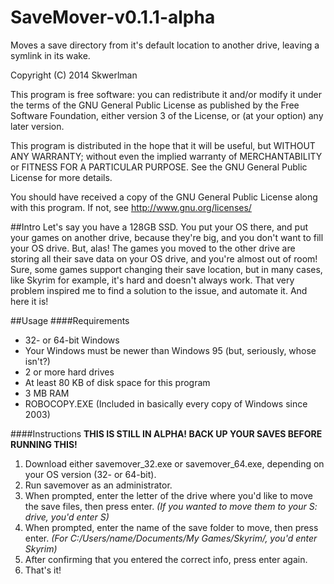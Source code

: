 SaveMover-v0.1.1-alpha
======
Moves a save directory from it's default location to another drive, leaving a symlink in its wake.

Copyright (C) 2014 Skwerlman

This program is free software: you can redistribute it and/or modify
it under the terms of the GNU General Public License as published by
the Free Software Foundation, either version 3 of the License, or
(at your option) any later version.

This program is distributed in the hope that it will be useful,
but WITHOUT ANY WARRANTY; without even the implied warranty of
MERCHANTABILITY or FITNESS FOR A PARTICULAR PURPOSE.  See the
GNU General Public License for more details.

You should have received a copy of the GNU General Public License
along with this program.  If not, see http://www.gnu.org/licenses/

##Intro
Let's say you have a 128GB SSD. You put your OS there, and put your games on another drive, because they're big, and you don't want to fill your OS drive. But, alas! The games you moved to the other drive are storing all their save data on your OS drive, and you're almost out of room! Sure, some games support changing their save location, but in many cases, like Skyrim for example, it's hard and doesn't always work. That very problem inspired me to find a solution to the issue, and automate it. And here it is!

##Usage
####Requirements
* 32- or 64-bit Windows
* Your Windows must be newer than Windows 95 (but, seriously, whose isn't?)
* 2 or more hard drives
* At least 80 KB of disk space for this program
* 3 MB RAM
* ROBOCOPY.EXE (Included in basically every copy of Windows since 2003)

####Instructions
**THIS IS STILL IN ALPHA! BACK UP YOUR SAVES BEFORE RUNNING THIS!**

1. Download either savemover_32.exe or savemover_64.exe, depending on your OS version (32- or 64-bit).
2. Run savemover as an administrator.
3. When prompted, enter the letter of the drive where you'd like to move the save files, then press enter. _(If you wanted to move them to your S: drive, you'd enter S)_
4. When prompted, enter the name of the save folder to move, then press enter. _(For C:/Users/name/Documents/My Games/Skyrim/, you'd enter Skyrim)_
5. After confirming that you entered the correct info, press enter again.
6. That's it!

